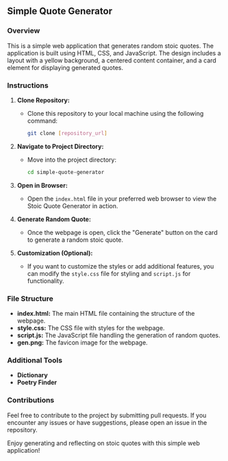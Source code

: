 ## Simple Quote Generator

### Overview

This is a simple web application that generates random stoic quotes. The application is built using HTML, CSS, and JavaScript. The design includes a layout with a yellow background, a centered content container, and a card element for displaying generated quotes.

### Instructions

1. **Clone Repository:**
   - Clone this repository to your local machine using the following command:
     ```bash
     git clone [repository_url]
     ```
   
2. **Navigate to Project Directory:**
   - Move into the project directory:
     ```bash
     cd simple-quote-generator
     ```

3. **Open in Browser:**
   - Open the `index.html` file in your preferred web browser to view the Stoic Quote Generator in action.

4. **Generate Random Quote:**
   - Once the webpage is open, click the "Generate" button on the card to generate a random stoic quote.

5. **Customization (Optional):**
   - If you want to customize the styles or add additional features, you can modify the `style.css` file for styling and `script.js` for functionality.

### File Structure

- **index.html:** The main HTML file containing the structure of the webpage.
- **style.css:** The CSS file with styles for the webpage.
- **script.js:** The JavaScript file handling the generation of random quotes.
- **gen.png:** The favicon image for the webpage.

### Additional Tools

- **Dictionary**
- **Poetry Finder**

### Contributions

Feel free to contribute to the project by submitting pull requests. If you encounter any issues or have suggestions, please open an issue in the repository.

Enjoy generating and reflecting on stoic quotes with this simple web application!
